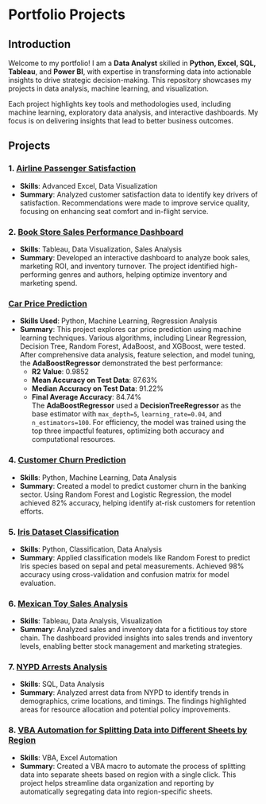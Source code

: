 # Portfolio Projects

## Introduction
Welcome to my portfolio! I am a **Data Analyst** skilled in **Python, Excel, SQL, Tableau**, and **Power BI**, with expertise in transforming data into actionable insights to drive strategic decision-making. This repository showcases my projects in data analysis, machine learning, and visualization.

Each project highlights key tools and methodologies used, including machine learning, exploratory data analysis, and interactive dashboards. My focus is on delivering insights that lead to better business outcomes.

## Projects

### 1. [Airline Passenger Satisfaction](./Airline%20Passenger%20Satisfaction)
   - **Skills**: Advanced Excel, Data Visualization  
   - **Summary**: Analyzed customer satisfaction data to identify key drivers of satisfaction. Recommendations were made to improve service quality, focusing on enhancing seat comfort and in-flight service.

### 2. [Book Store Sales Performance Dashboard](./Book%20Store%20Sales%20Performance%20Dashboard)
   - **Skills**: Tableau, Data Visualization, Sales Analysis  
   - **Summary**: Developed an interactive dashboard to analyze book sales, marketing ROI, and inventory turnover. The project identified high-performing genres and authors, helping optimize inventory and marketing spend.

### [Car Price Prediction](https://github.com/Arka772/Portfolio-Projects/tree/main/Car%20Price%20Prediction)
- **Skills Used**: Python, Machine Learning, Regression Analysis  
- **Summary**: This project explores car price prediction using machine learning techniques. Various algorithms, including Linear Regression, Decision Tree, Random Forest, AdaBoost, and XGBoost, were tested. After comprehensive data analysis, feature selection, and model tuning, the **AdaBoostRegressor** demonstrated the best performance:
  - **R2 Value**: 0.9852
  - **Mean Accuracy on Test Data**: 87.63%
  - **Median Accuracy on Test Data**: 91.22%
  - **Final Average Accuracy**: 84.74%  
  The **AdaBoostRegressor** used a **DecisionTreeRegressor** as the base estimator with `max_depth=5`, `learning_rate=0.04`, and `n_estimators=100`. For efficiency, the model was trained using the top three impactful features, optimizing both accuracy and computational resources.

### 4. [Customer Churn Prediction](./Customer%20Churn%20Prediction)
   - **Skills**: Python, Machine Learning, Data Analysis  
   - **Summary**: Created a model to predict customer churn in the banking sector. Using Random Forest and Logistic Regression, the model achieved 82% accuracy, helping identify at-risk customers for retention efforts.

### 5. [Iris Dataset Classification](./Iris%20Dataset%20Classification)
   - **Skills**: Python, Classification, Data Analysis  
   - **Summary**: Applied classification models like Random Forest to predict Iris species based on sepal and petal measurements. Achieved 98% accuracy using cross-validation and confusion matrix for model evaluation.

### 6. [Mexican Toy Sales Analysis](./Mexican%20Toy%20Sales%20Analysis)
   - **Skills**: Tableau, Data Analysis, Visualization  
   - **Summary**: Analyzed sales and inventory data for a fictitious toy store chain. The dashboard provided insights into sales trends and inventory levels, enabling better stock management and marketing strategies.

### 7. [NYPD Arrests Analysis](./NYPD%20Arrests%20Analysis)
   - **Skills**: SQL, Data Analysis  
   - **Summary**: Analyzed arrest data from NYPD to identify trends in demographics, crime locations, and timings. The findings highlighted areas for resource allocation and potential policy improvements.
### 8. [VBA Automation for Splitting Data into Different Sheets by Region](./VBA%20Automation%20for%20Splitting%20Data)
   - **Skills**: VBA, Excel Automation
   - **Summary**: Created a VBA macro to automate the process of splitting data into separate sheets based on region with a single click. This project helps streamline data organization and reporting by automatically segregating data into region-specific sheets.

